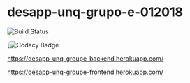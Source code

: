 # desapp-unq-grupo-e-012018

![Build Status](https://travis-ci.org/IgnacioLamandia/desapp-unq-grupo-e-012018.svg?branch=master)

[![Codacy Badge](https://app.codacy.com/app/IgnacioLamandia/desapp-unq-grupo-e-012018/dashboard)

https://desapp-unq-groupe-backend.herokuapp.com/

https://desapp-unq-groupe-frontend.herokuapp.com/
